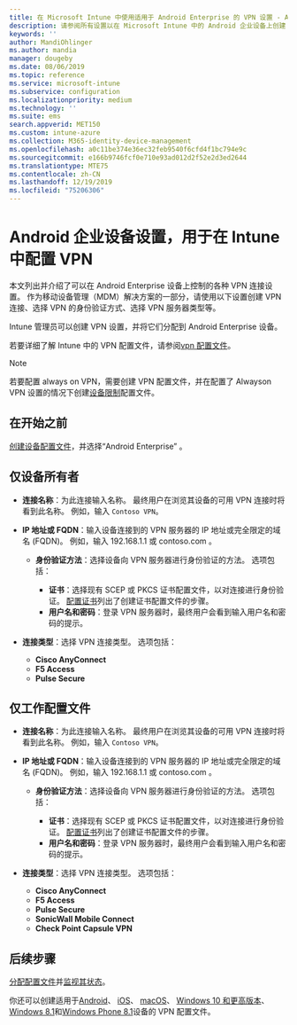 ```yaml
---
title: 在 Microsoft Intune 中使用适用于 Android Enterprise 的 VPN 设置 - Azure | Microsoft Docs
description: 请参阅所有设置以在 Microsoft Intune 中的 Android 企业设备上创建 VPN 连接。 输入 VPN 服务器的连接名称、IP 地址或 FQDN，选择用户进行身份验证的方式，并选择 Citrix、SonicWall、检查点胶囊和脉冲安全连接类型。
keywords: ''
author: MandiOhlinger
ms.author: mandia
manager: dougeby
ms.date: 08/06/2019
ms.topic: reference
ms.service: microsoft-intune
ms.subservice: configuration
ms.localizationpriority: medium
ms.technology: ''
ms.suite: ems
search.appverid: MET150
ms.custom: intune-azure
ms.collection: M365-identity-device-management
ms.openlocfilehash: a0c11be374e36ec32feb9540f6cfd4f1bc794e9c
ms.sourcegitcommit: e166b9746fcf0e710e93ad012d2f52e2d3ed2644
ms.translationtype: MTE75
ms.contentlocale: zh-CN
ms.lasthandoff: 12/19/2019
ms.locfileid: "75206306"
---
```

# <a name="android-enterprise-device-settings-to-configure-vpn-in-intune"></a>Android 企业设备设置，用于在 Intune 中配置 VPN



本文列出并介绍了可以在 Android Enterprise 设备上控制的各种 VPN 连接设置。 作为移动设备管理（MDM）解决方案的一部分，请使用以下设置创建 VPN 连接、选择 VPN 的身份验证方式、选择 VPN 服务器类型等。

Intune 管理员可以创建 VPN 设置，并将它们分配到 Android Enterprise 设备。 

若要详细了解 Intune 中的 VPN 配置文件，请参阅[vpn 配置文件](vpn-settings-configure.md)。

> [!NOTE]
> 若要配置 always on VPN，需要创建 VPN 配置文件，并在配置了 Alwayson VPN 设置的情况下创建[设备限制](device-restrictions-android-for-work.md#connectivity)配置文件。

## <a name="before-you-begin"></a>在开始之前

[创建设备配置文件](vpn-settings-configure.md#create-a-device-profile)，并选择“Android Enterprise”  。

## <a name="device-owner-only"></a>仅设备所有者

- **连接名称**：为此连接输入名称。 最终用户在浏览其设备的可用 VPN 连接时将看到此名称。 例如，输入 `Contoso VPN`。
- **IP 地址或 FQDN**：输入设备连接到的 VPN 服务器的 IP 地址或完全限定的域名 (FQDN)。 例如，输入 192.168.1.1 或 contoso.com   。

  - **身份验证方法**：选择设备向 VPN 服务器进行身份验证的方法。 选项包括：
  
    - **证书**：选择现有 SCEP 或 PKCS 证书配置文件，以对连接进行身份验证。 [配置证书](../protect/certificates-configure.md)列出了创建证书配置文件的步骤。
    - **用户名和密码**：登录 VPN 服务器时，最终用户会看到输入用户名和密码的提示。

- **连接类型**：选择 VPN 连接类型。 选项包括：

  - **Cisco AnyConnect**
  - **F5 Access**
  - **Pulse Secure**

## <a name="work-profile-only"></a>仅工作配置文件

- **连接名称**：为此连接输入名称。 最终用户在浏览其设备的可用 VPN 连接时将看到此名称。 例如，输入 `Contoso VPN`。
- **IP 地址或 FQDN**：输入设备连接到的 VPN 服务器的 IP 地址或完全限定的域名 (FQDN)。 例如，输入 192.168.1.1 或 contoso.com   。

  - **身份验证方法**：选择设备向 VPN 服务器进行身份验证的方法。 选项包括：
  
    - **证书**：选择现有 SCEP 或 PKCS 证书配置文件，以对连接进行身份验证。 [配置证书](../protect/certificates-configure.md)列出了创建证书配置文件的步骤。
    - **用户名和密码**：登录 VPN 服务器时，最终用户会看到输入用户名和密码的提示。

- **连接类型**：选择 VPN 连接类型。 选项包括：

  - **Cisco AnyConnect**
  - **F5 Access**
  - **Pulse Secure**
  - **SonicWall Mobile Connect**
  - **Check Point Capsule VPN**

## <a name="next-steps"></a>后续步骤

[分配配置文件](device-profile-assign.md)并[监视其状态](device-profile-monitor.md)。

你还可以创建适用于[Android](vpn-settings-android.md)、 [iOS](vpn-settings-ios.md)、 [macOS](vpn-settings-macos.md)、 [Windows 10 和更高版本](vpn-settings-windows-10.md)、 [Windows 8.1](vpn-settings-windows-8-1.md)和[Windows Phone 8.1](vpn-settings-windows-phone-8-1.md)设备的 VPN 配置文件。
